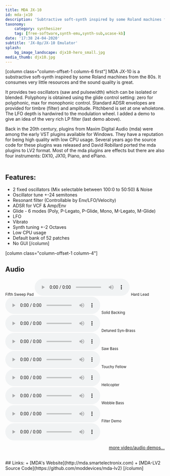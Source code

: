 ```yaml
---
title: MDA JX-10
id: mda-jx10
description: 'Subtractive soft-synth inspired by some Roland machines from the 1980s'
taxonomy:
    category: synthesizer
    tag: [free-software,synth-emu,synth-sub,ucase-kb]
date: '17:38 24-04-2020'
subtitle: 'JX-8p/JX-10 Emulator'
splash:
    bg_image_landscape: djx10-hero_small.jpg
media_thumb: djx10.jpg
---
```

[column class="column-offset-1 column-6 first"]
MDA JX-10 is a substractive soft-synth inspired by some Roland machines from the 80s. It consumes very little resources and the sound quality is great.

It provides two oscillators (saw and pulsewidth) which can be isolated or blended. Polyphony is obtained using the glide control setting: zero for polyphonic, max for monophonic control. Standard ADSR envelopes are provided for timbre (filter) and amplitude. Pitchbend is set at one wholetone. The LFO depth is hardwired to the modulation wheel. I added a demo to give an idea of the very rich LP filter (last demo above).
 
Back in the 20th century, plugins from Maxim Digital Audio (mda) were among the early VST plugins available for Windows. They have a reputation for being high quality with low CPU usage. Several years ago the source code for these plugins was released and David Robillard ported the mda plugins to LV2 format. Most of the mda plugins are effects but there are also four instruments: DX10, JX10, Piano, and ePiano.
<br>
<br>

## Features:
+ 2 fixed oscillators (Mix selectable between 100:0 to 50:50) & Noise
+ Oscillator tune +-24 semitones
+ Resonant filter (Controllable by Env/LFO/Velocity)
+ ADSR for VCF & Amp/Env
+ Glide - 6 modes (Poly, P-Legato, P-Glide, Mono, M-Legato, M-Glide)
+ LFO
+ Vibrato
+ Synth tuning +-2 Octaves
+ Low CPU usage
+ Default bank of 52 patches
+ No GUI
[/column]

[column class="column-offset-1 column-4"]
## Audio
<small>Fifth Sweep Pad</small>
![fifthsweeppad.ogg](fifthsweeppad.ogg)
<small>Hard Lead</small>
![hardlead.ogg](hardlead.ogg)
<small>Solid Backing</small>
![solidbacking.ogg](solidbacking.ogg)
<small>Detuned Syn-Brass</small>
![detunedsynbrass.ogg](detunedsynbrass.ogg)
<small>Saw Bass</small>
![sawbass.ogg](sawbass.ogg)
<small>Touchy Fellow</small>
![touchyfellow.ogg](touchyfellow.ogg)
<small>Helicopter</small>
![helicopter.ogg](helicopter.ogg)
<small>Wobble Bass</small>
![wobblebass.ogg](wobblebass.ogg)
<small>Filter Demo</small>
![filterdemo.ogg](filterdemo.ogg)
<br>
<p align="right">
 <a href="https://wiki.zynthian.org/index.php/Zynthian_Sound_Demos" target="_blank">more video/audio demos...</a>
</p>
<br>
## Links:
+ [MDA's Website](http://mda.smartelectronix.com)
+ [MDA-LV2 Source Code](https://github.com/moddevices/mda-lv2)
[/column]


